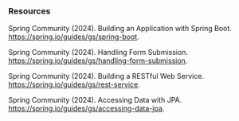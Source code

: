 ### Resources

Spring Community (2024). Building an Application with Spring Boot. https://spring.io/guides/gs/spring-boot.

Spring Community (2024). Handling Form Submission. https://spring.io/guides/gs/handling-form-submission.

Spring Community (2024). Building a RESTful Web Service. https://spring.io/guides/gs/rest-service.

Spring Community (2024). Accessing Data with JPA. https://spring.io/guides/gs/accessing-data-jpa.